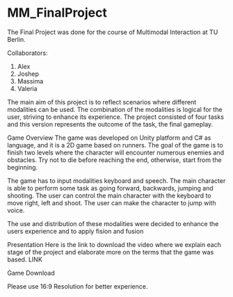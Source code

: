 # MM_FinalProject

The Final Project was done for the course of Multimodal Interaction at TU Berlin.

Collaborators:
  1. Alex
  2. Joshep
  3. Massima
  4. Valeria 

The main aim of this project is to reflect scenarios where different modalities can be used. The combination of the modalities is logical for the user, striving to enhance its experience. The project consisted of four tasks and this version represents the outcome of the task, the final gameplay. 

Game  Overview
The game was developed on Unity platform and C# as language, and it is a 2D game based on runners. The goal of the game is to finish two levels where the character will encounter numerous enemies and obstacles. Try not to die before reaching the end, otherwise, start from the beginning.

The game has to input modalities keyboard and speech. The main character is able to perform some task as going forward, backwards, jumping and shooting. The user can control the main character with the keyboard to move right, left and shoot. The user can make the character to jump with voice. 

The use and distribution of these modalities were decided to enhance the users experience and to apply fision and fusion

Presentation
Here is the link to download the video where we explain each stage of the project and elaborate more on the terms that the game was based. 
LINK

Game  Download

Please use 16:9 Resolution for better experience. 
